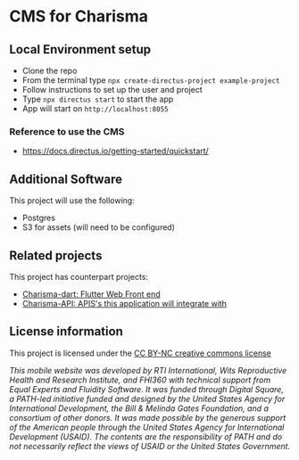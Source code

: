 # CMS for Charisma


## Local Environment setup

- Clone the repo
- From the terminal type `npx create-directus-project example-project`
- Follow instructions to set up the user and project 
- Type `npx directus start` to start the app
- App will start on `http://localhost:8055`

  
### Reference to use the CMS
- https://docs.directus.io/getting-started/quickstart/


## Additional Software

This project will use the following:

- Postgres
- S3 for assets (will need to be configured)


##  Related projects

This project has counterpart projects:

- [Charisma-dart: Flutter Web Front end](https://github.com/rti-international-charisma/charisma-dart)
- [Charisma-API: APIS's this application will integrate with](https://github.com/rti-international-charisma/charisma-api)

## License information

This project is licensed under the [CC BY-NC creative commons license](https://creativecommons.org/licenses/by-nc/4.0/legalcode)

*This mobile website was developed by RTI International, Wits Reproductive Health and Research Institute, and FHI360 with technical support from Equal Experts and Fluidity Software. It was funded through Digital Square, a PATH-led initiative funded and designed by the United States Agency for International Development, the Bill & Melinda Gates Foundation, and a consortium of other donors. It was made possible by the generous support of the American people through the United States Agency for International Development (USAID). The contents are the responsibility of PATH and do not necessarily reflect the views of USAID or the United States Government.*
